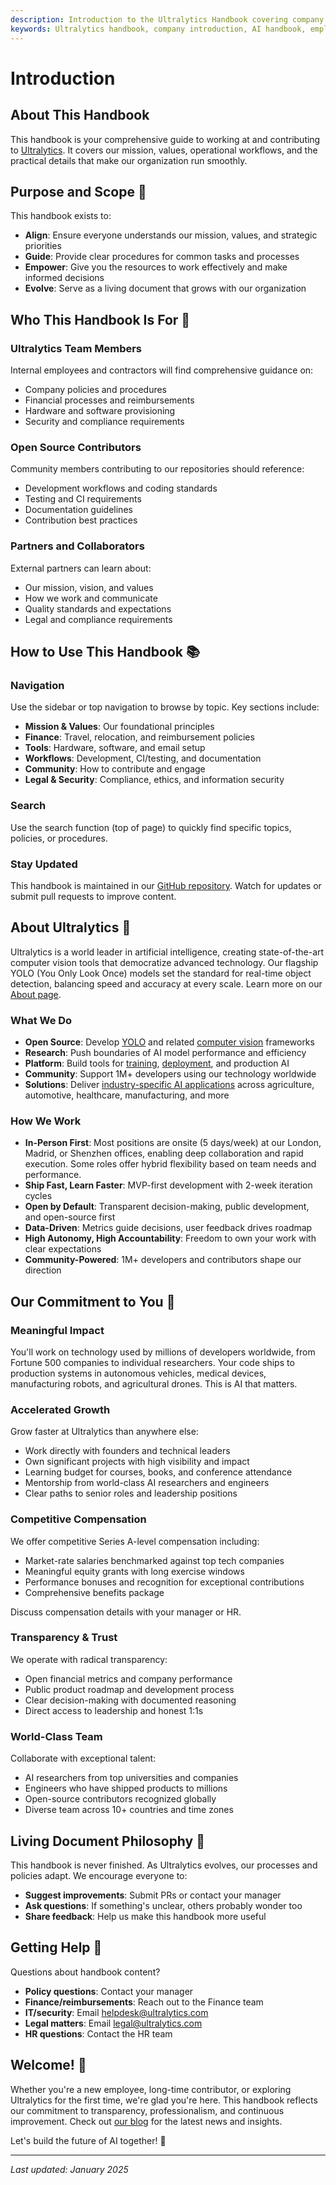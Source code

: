 ```yaml
---
description: Introduction to the Ultralytics Handbook covering company mission, values, workflows, and operational guidelines for team members and contributors.
keywords: Ultralytics handbook, company introduction, AI handbook, employee guide, contributor guide, open source handbook
---
```


# Introduction

## About This Handbook

This handbook is your comprehensive guide to working at and contributing to [Ultralytics](https://www.ultralytics.com/). It covers our mission, values, operational workflows, and the practical details that make our organization run smoothly.

## Purpose and Scope 🎯

This handbook exists to:

- **Align**: Ensure everyone understands our mission, values, and strategic priorities
- **Guide**: Provide clear procedures for common tasks and processes
- **Empower**: Give you the resources to work effectively and make informed decisions
- **Evolve**: Serve as a living document that grows with our organization

## Who This Handbook Is For 👥

### Ultralytics Team Members

Internal employees and contractors will find comprehensive guidance on:

- Company policies and procedures
- Financial processes and reimbursements
- Hardware and software provisioning
- Security and compliance requirements

### Open Source Contributors

Community members contributing to our repositories should reference:

- Development workflows and coding standards
- Testing and CI requirements
- Documentation guidelines
- Contribution best practices

### Partners and Collaborators

External partners can learn about:

- Our mission, vision, and values
- How we work and communicate
- Quality standards and expectations
- Legal and compliance requirements

## How to Use This Handbook 📚

### Navigation

Use the sidebar or top navigation to browse by topic. Key sections include:

- **Mission & Values**: Our foundational principles
- **Finance**: Travel, relocation, and reimbursement policies
- **Tools**: Hardware, software, and email setup
- **Workflows**: Development, CI/testing, and documentation
- **Community**: How to contribute and engage
- **Legal & Security**: Compliance, ethics, and information security

### Search

Use the search function (top of page) to quickly find specific topics, policies, or procedures.

### Stay Updated

This handbook is maintained in our [GitHub repository](https://github.com/ultralytics/handbook). Watch for updates or submit pull requests to improve content.

## About Ultralytics 🚀

Ultralytics is a world leader in artificial intelligence, creating state-of-the-art computer vision tools that democratize advanced technology. Our flagship YOLO (You Only Look Once) models set the standard for real-time object detection, balancing speed and accuracy at every scale. Learn more on our [About page](https://www.ultralytics.com/about).

### What We Do

- **Open Source**: Develop [YOLO](https://www.ultralytics.com/yolo) and related [computer vision](https://docs.ultralytics.com/tasks/) frameworks
- **Research**: Push boundaries of AI model performance and efficiency
- **Platform**: Build tools for [training](https://docs.ultralytics.com/modes/train/), [deployment](https://docs.ultralytics.com/guides/model-deployment-options/), and production AI
- **Community**: Support 1M+ developers using our technology worldwide
- **Solutions**: Deliver [industry-specific AI applications](https://www.ultralytics.com/solutions) across agriculture, automotive, healthcare, manufacturing, and more

### How We Work

- **In-Person First**: Most positions are onsite (5 days/week) at our London, Madrid, or Shenzhen offices, enabling deep collaboration and rapid execution. Some roles offer hybrid flexibility based on team needs and performance.
- **Ship Fast, Learn Faster**: MVP-first development with 2-week iteration cycles
- **Open by Default**: Transparent decision-making, public development, and open-source first
- **Data-Driven**: Metrics guide decisions, user feedback drives roadmap
- **High Autonomy, High Accountability**: Freedom to own your work with clear expectations
- **Community-Powered**: 1M+ developers and contributors shape our direction

## Our Commitment to You 🤝

### Meaningful Impact

You'll work on technology used by millions of developers worldwide, from Fortune 500 companies to individual researchers. Your code ships to production systems in autonomous vehicles, medical devices, manufacturing robots, and agricultural drones. This is AI that matters.

### Accelerated Growth

Grow faster at Ultralytics than anywhere else:

- Work directly with founders and technical leaders
- Own significant projects with high visibility and impact
- Learning budget for courses, books, and conference attendance
- Mentorship from world-class AI researchers and engineers
- Clear paths to senior roles and leadership positions

### Competitive Compensation

We offer competitive Series A-level compensation including:

- Market-rate salaries benchmarked against top tech companies
- Meaningful equity grants with long exercise windows
- Performance bonuses and recognition for exceptional contributions
- Comprehensive benefits package

Discuss compensation details with your manager or HR.

### Transparency & Trust

We operate with radical transparency:

- Open financial metrics and company performance
- Public product roadmap and development process
- Clear decision-making with documented reasoning
- Direct access to leadership and honest 1:1s

### World-Class Team

Collaborate with exceptional talent:

- AI researchers from top universities and companies
- Engineers who have shipped products to millions
- Open-source contributors recognized globally
- Diverse team across 10+ countries and time zones

## Living Document Philosophy 📝

This handbook is never finished. As Ultralytics evolves, our processes and policies adapt. We encourage everyone to:

- **Suggest improvements**: Submit PRs or contact your manager
- **Ask questions**: If something's unclear, others probably wonder too
- **Share feedback**: Help us make this handbook more useful

## Getting Help 💬

Questions about handbook content?

- **Policy questions**: Contact your manager
- **Finance/reimbursements**: Reach out to the Finance team
- **IT/security**: Email [helpdesk@ultralytics.com](mailto:helpdesk@ultralytics.com)
- **Legal matters**: Email [legal@ultralytics.com](mailto:legal@ultralytics.com)
- **HR questions**: Contact the HR team

## Welcome! 🌟

Whether you're a new employee, long-time contributor, or exploring Ultralytics for the first time, we're glad you're here. This handbook reflects our commitment to transparency, professionalism, and continuous improvement. Check out [our blog](https://www.ultralytics.com/blog) for the latest news and insights.

Let's build the future of AI together! 🚀

---

_Last updated: January 2025_

